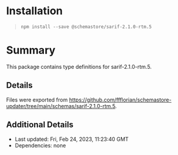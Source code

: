 # Installation
> `npm install --save @schemastore/sarif-2.1.0-rtm.5`

# Summary
This package contains type definitions for sarif-2.1.0-rtm.5.

## Details
Files were exported from https://github.com/ffflorian/schemastore-updater/tree/main/schemas/sarif-2.1.0-rtm.5.

## Additional Details
* Last updated: Fri, Feb 24, 2023, 11:23:40 GMT
* Dependencies: none
